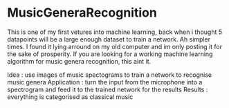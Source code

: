 # MusicGeneraRecognition
This is one of my first vetures into machine learning, back when i thought 5 datapoints will be a large enough dataset to train a network. Ah simpler times. I found it lying arround on my old computer and im only posting it for the sake of prosperity. If you are looking for a working machine learning algorithm for music genera recognition, this aint it.

Idea : use images of music spectograms to train a network to recognise music genera
Application : turn the input from the microphone into a spectrogram and feed it to the trained network for the results
Results : everything is categorised as classical music
